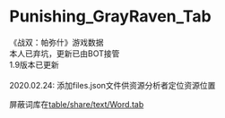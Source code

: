 # Punishing_GrayRaven_Tab
《战双：帕弥什》游戏数据<br>
本人已弃坑，更新已由BOT接管<br>
1.9版本已更新
<br><br>
2020.02.24: 添加files.json文件供资源分析者定位资源位置

屏蔽词库在[table/share/text/Word.tab](table/share/text/Word.tab)
